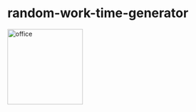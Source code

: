 # random-work-time-generator

<img width="169" alt="office" src="https://user-images.githubusercontent.com/46224491/216463748-197feffb-aee5-4f3f-a2a0-e1bf8307b879.png">
